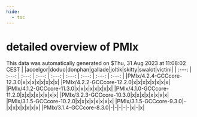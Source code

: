 ```yaml
---
hide:
  - toc
---
```


detailed overview of PMIx
=========================


This data was automatically generated on $Thu, 31 Aug 2023 at 11:08:02 CEST
| |accelgor|doduo|donphan|gallade|joltik|skitty|swalot|victini|
| :---: | :---: | :---: | :---: | :---: | :---: | :---: | :---: | :---: |
|PMIx/4.2.4-GCCcore-12.3.0|x|x|x|x|x|x|x|x|
|PMIx/4.2.2-GCCcore-12.2.0|x|x|x|x|x|x|x|x|
|PMIx/4.1.2-GCCcore-11.3.0|x|x|x|x|x|x|x|x|
|PMIx/4.1.0-GCCcore-11.2.0|x|x|x|x|x|x|x|x|
|PMIx/3.2.3-GCCcore-10.3.0|x|x|x|x|x|x|x|x|
|PMIx/3.1.5-GCCcore-10.2.0|x|x|x|x|x|x|x|x|
|PMIx/3.1.5-GCCcore-9.3.0|-|x|x|x|x|x|x|x|
|PMIx/3.1.4-GCCcore-8.3.0|-|-|-|-|-|x|-|x|
